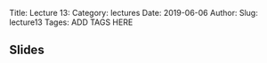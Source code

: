 Title: Lecture 13:
Category: lectures
Date: 2019-06-06
Author: 
Slug: lecture13
Tages: ADD TAGS HERE


## Slides